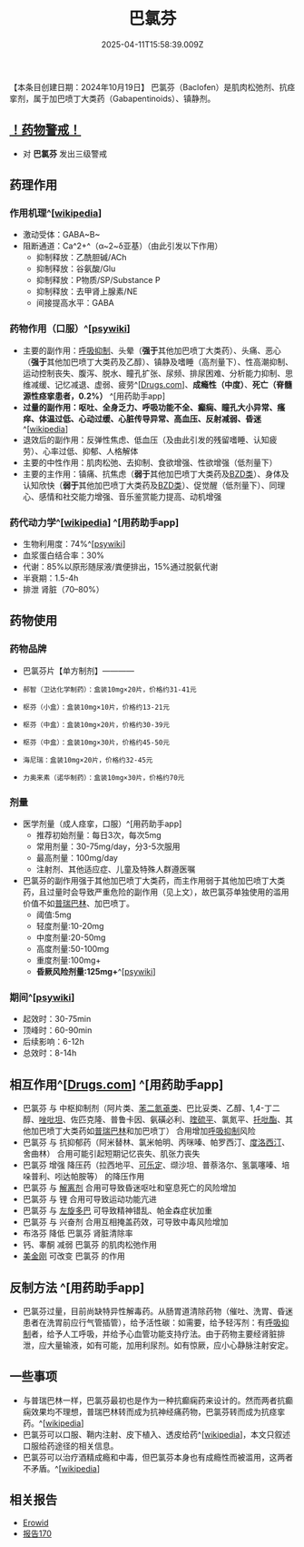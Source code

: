 ﻿---
title: 巴氯芬
description: 
published: true
date: 2025-04-11T15:58:39.009Z
tags: 
editor: markdown
dateCreated: 2025-04-11T15:58:34.573Z
---

【本条目创建日期：2024年10月19日】
巴氯芬（Baclofen）是肌肉松弛剂、抗痉挛剂，属于加巴喷丁大类药（Gabapentinoids）、镇静剂。
## [！药物警戒！](/drug/%E8%8D%AF%E7%89%A9%E8%AD%A6%E6%88%92/)
- 对 **巴氯芬** 发出三级警戒
## 药理作用
### 作用机理^[[wikipedia](https://en.wikipedia.org/wiki/Baclofen#Pharmacodynamics)]
- 激动受体：GABA~B~
- 阻断通道：Ca^2+^（α~2~δ亚基）（由此引发以下作用）
  - 抑制释放：乙酰胆碱/ACh
  - 抑制释放：谷氨酸/Glu
  - 抑制释放：P物质/SP/Substance P
  - 抑制释放：去甲肾上腺素/NE
  - 间接提高水平：GABA
### 药物作用（口服）^[[psywiki](https://psychonautwiki.org/wiki/Baclofen#Subjective_effects)]
- 主要的副作用：[呼吸抑制](/drug_effect/呼吸抑制)、头晕（**强于**其他加巴喷丁大类药）、头痛、恶心（**强于**其他加巴喷丁大类药及乙醇）、镇静及嗜睡（高剂量下）、性高潮抑制、运动控制丧失、腹泻、脱水、瞳孔扩张、尿频、排尿困难、分析能力抑制、思维减缓、记忆减退、虚弱、疲劳^[[Drugs.com](https://www.drugs.com/sfx/baclofen-side-effects.html)]、**成瘾性（中度）**、**死亡（脊髓源性痉挛患者，0.2%）** ^[用药助手app]
- **过量的副作用：呕吐、全身乏力、呼吸功能不全、癫痫、瞳孔大小异常、瘙痒、体温过低、心动过缓、心脏传导异常、高血压、反射减弱、昏迷**^[[wikipedia](https://en.wikipedia.org/wiki/Baclofen#Overdose)]
- 退效后的副作用：反弹性焦虑、低血压（及由此引发的残留嗜睡、认知疲劳）、心率过低、抑郁、人格解体
- 主要的中性作用：肌肉松弛、去抑制、食欲增强、性欲增强（低剂量下）
- 主要的主作用：镇痛、抗焦虑（**弱于**其他加巴喷丁大类药及[BZD类](/drug/BZDs)）、身体及认知欣快（**弱于**其他加巴喷丁大类药及[BZD类](/drug/BZDs)）、促觉醒（低剂量下）、同理心、感情和社交能力增强、音乐鉴赏能力提高、动机增强
### 药代动力学^[[wikipedia](https://en.wikipedia.org/wiki/Baclofen)] ^[用药助手app]
- 生物利用度：74%^[[psywiki](https://psychonautwiki.org/wiki/Baclofen)]
- 血浆蛋白结合率：30%
- 代谢：85%以原形随尿液/粪便排出，15%通过脱氨代谢
- 半衰期：1.5-4h
- 排泄 肾脏（70–80%）
## 药物使用
### 药物品牌
- 巴氯芬片【单方制剂】————
-     郝智（卫达化学制药）：盒装10mg×20片，价格约31-41元
-     枢芬（小盒）：盒装10mg×10片，价格约13-21元
-     枢芬（中盒）：盒装10mg×20片，价格约30-39元
-     枢芬（中盒）：盒装10mg×30片，价格约45-50元
-     海尼瑞：盒装10mg×20片，价格约32-45元
-     力奥来素（诺华制药）：盒装10mg×30片，价格约70元
### 剂量
- 医学剂量（成人痉挛，口服）^[用药助手app]
  - 推荐初始剂量：每日3次，每次5mg
  - 常用剂量：30-75mg/day，分3-5次服用
  - 最高剂量：100mg/day
  - 注射剂、其他适应症、儿童及特殊人群遵医嘱
- 巴氯芬的副作用强于其他加巴喷丁大类药，而主作用弱于其他加巴喷丁大类药，且过量时会导致严重危险的副作用（见上文），故巴氯芬单独使用的滥用价值不如[普瑞巴林](/drug/PR80)、加巴喷丁。
  - 阈值:5mg
  - 轻度剂量:10-20mg
  - 中度剂量:20-50mg
  - 高度剂量:50-100mg
  - 重度剂量:100mg+
  - **昏厥风险剂量:125mg+**^[[psywiki](https://psychonautwiki.org/wiki/Baclofen)]
### 期间^[[psywiki](https://psychonautwiki.org/wiki/Baclofen)]
- 起效时：30-75min
- 顶峰时：60-90min
- 后续影响：6-12h
- 总效时：8-14h
## 相互作用^[[Drugs.com](https://www.drugs.com/drug-interactions/baclofen.html)] ^[用药助手app]
- 巴氯芬 与 中枢抑制剂（阿片类、[苯二氮䓬类](/drug/BZDs)、巴比妥类、乙醇、1,4-丁二醇、[唑吡坦](/drug/思诺思)、佐匹克隆、普鲁卡因、氨磺必利、[喹硫平](/drug/QTP)、氯氮平、[托吡酯](/drug/TPM)、其他加巴喷丁大类药如[普瑞巴林](/drug/PR80)和加巴喷丁） 合用增加[呼吸抑制](/drug_effect/呼吸抑制)风险
- 巴氯芬 与 抗抑郁药（阿米替林、氯米帕明、丙咪嗪、帕罗西汀、[度洛西汀](/drug/度洛西汀（Duloxetine）)、舍曲林） 合用可能引起短期记忆丧失、肌张力丧失
- 巴氯芬 增强 降压药（拉西地平、[可乐定](/drug/可乐定)、缬沙坦、普萘洛尔、氢氯噻嗪、培哚普利、吲达帕胺等） 的降压作用
- 巴氯芬 与 [解离剂](/drug_effect/解离) 合用可导致昏迷呕吐和窒息死亡的风险增加
- 巴氯芬 与 锂 合用可导致运动功能亢进
- 巴氯芬 与 [左旋多巴](/drug/多巴丝肼) 可导致精神错乱、帕金森症状加重
- 巴氯芬 与 兴奋剂 合用互相掩盖药效，可导致中毒风险增加
- 布洛芬 降低 巴氯芬 肾脏清除率
- 钙、睾酮 减弱 巴氯芬 的肌肉松弛作用
- [美金刚](/drug/MMT) 可改变 巴氯芬 的作用
## 反制方法 ^[用药助手app]
- 巴氯芬过量，目前尚缺特异性解毒药。从肠胃道清除药物（催吐、洗胃、昏迷患者在洗胃前应行气管插管），给予活性碳：如需要，给予轻泻剂：有[呼吸抑制](/drug_effect/呼吸抑制)者，给予人工呼吸，并给予心血管功能支持疗法。由于药物主要经肾脏排泄，应大量输液，如有可能，加用利尿剂。如有惊厥，应小心静脉注射安定。
## 一些事项
- 与普瑞巴林一样，巴氯芬最初也是作为一种抗癫痫药来设计的。然而两者抗癫痫效果均不理想，普瑞巴林转而成为抗神经痛药物，巴氯芬转而成为抗痉挛药。^[[wikipedia](https://en.wikipedia.org/wiki/Baclofen#History)]
- 巴氯芬可以口服、鞘内注射、皮下植入、透皮给药^[[wikipedia](https://en.wikipedia.org/wiki/Baclofen#Routes_of_administration)]，本文只叙述口服给药途径的相关信息。
- 巴氯芬可以治疗酒精成瘾和中毒，但巴氯芬本身也有成瘾性而被滥用，这两者不矛盾。^[[wikipedia](https://en.wikipedia.org/wiki/Baclofen#Research)]
## 相关报告
- [Erowid](https://www.erowid.org/experiences/subs/exp_Pharms_Baclofen.shtml)
- [报告170](/report/RP170)

